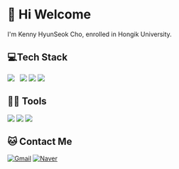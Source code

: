 <h1>👋 Hi Welcome</h1>
<head>
  <p>I'm Kenny HyunSeok Cho, enrolled in Hongik University.<p>
 
</head>

<h2>💻Tech Stack</h2>
<p>
<img src="https://img.shields.io/badge/C-A8B9CC?style=flat-square&logo=Java&logoColorwhitek"/></a> &nbsp;
<img src="https://img.shields.io/badge/Python-3766AB?style=flat-square&logo=Python&logoColor=white"/></a>
<img src="https://img.shields.io/badge/HTML5-E34F26?style=flat-square&logo=HTML5&logoColor=black"/>
<img src="https://img.shields.io/badge/MySQL-4479A1?style=flat-square&logo=MySQL&logoColor=white"/>


<p>
  
<h2>💪🏼 Tools</h2>
 <p>
<img src="https://img.shields.io/badge/Visual Studio Code-007ACC?style=flat-square&logo=Visual Studio Code&logoColor=white"/>
<img src="https://img.shields.io/badge/Anaconda-44A833?style=flat-square&logo=Anaconda&logoColor=white"/>
<img src="https://img.shields.io/badge/GitHub-181717?style=flat-square&logo=GitHub&logoColor=white"/>

</p>
<h2>🐱 Contact Me</h2>

[![Gmail](https://img.shields.io/badge/Gmail-hyeonseok3712@g.hongik.ac.kr-informational?style=flat-square&color=EA4335&logo=gmail&logoColor=white)](mailto:hyeonseok3712@g.hongik.ac.kr?subject=Hey!)
[![Naver](https://img.shields.io/badge/Naver-kenny0922@naver.com-informational?style=flat-square&color=03C75A&logo=Naver&logoColor=white)](mailto:kenny0922@naver.com?subject=Hey!)
<!---
kennyHyunSeokCho/kennyHyunSeokCho is a ✨ special ✨ repository because its `README.md` (this file) appears on your GitHub profile.
You can click the Preview link to take a look at your changes.
--->








     
